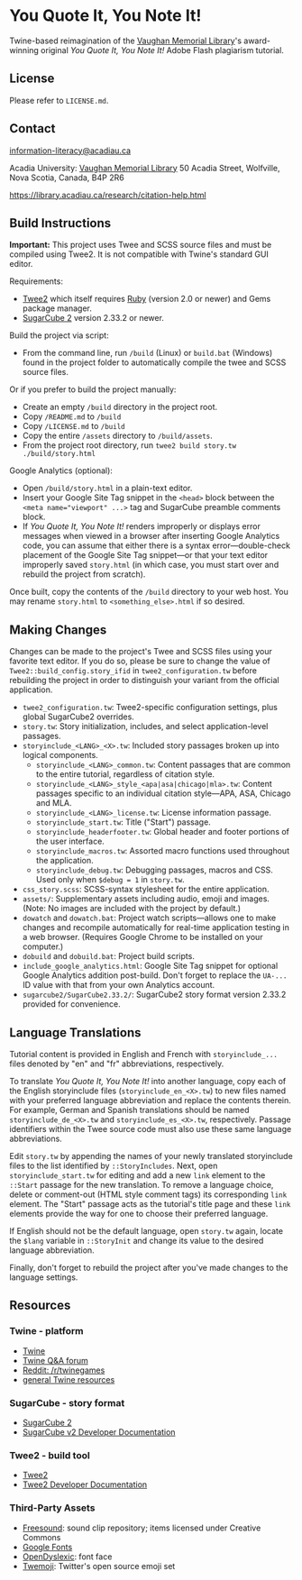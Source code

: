 # You Quote It, You Note It!

Twine-based reimagination of the [Vaughan Memorial Library](https://library.acadiau.ca)'s award-winning original _You Quote It, You Note It!_ Adobe Flash plagiarism tutorial.

## License

Please refer to ``LICENSE.md``.

## Contact

[information-literacy@acadiau.ca](mailto:information-literacy@acadiau.ca)

Acadia University: [Vaughan Memorial Library](https://library.acadiau.ca)
50 Acadia Street, Wolfville, Nova Scotia, Canada, B4P 2R6

<https://library.acadiau.ca/research/citation-help.html>

## Build Instructions

**Important:** This project uses Twee and SCSS source files and must be compiled using Twee2. It is not compatible with Twine's standard GUI editor.

Requirements:

- [Twee2](https://dan-q.github.io/twee2/) which itself requires [Ruby](https://www.ruby-lang.org/) (version 2.0 or newer) and Gems package manager.
- [SugarCube 2](https://www.motoslave.net/sugarcube/2/) version 2.33.2 or newer.

Build the project via script:

- From the command line, run ``/build`` (Linux) or ``build.bat`` (Windows) found in the project folder to automatically compile the twee and SCSS source files.

Or if you prefer to build the project manually:

- Create an empty ``/build`` directory in the project root.
- Copy ``/README.md`` to ``/build``
- Copy ``/LICENSE.md`` to ``/build``
- Copy the entire ``/assets`` directory to ``/build/assets``.
- From the project root directory, run ``twee2 build story.tw ./build/story.html``

Google Analytics (optional):

- Open ``/build/story.html`` in a plain-text editor.
- Insert your Google Site Tag snippet in the ``<head>`` block between the ``<meta name="viewport" ...>`` tag and SugarCube preamble comments block.
- If _You Quote It, You Note It!_ renders improperly or displays error messages when viewed in a browser after inserting Google Analytics code, you can assume that either there is a syntax error—double-check placement of the Google Site Tag snippet—or that your text editor improperly saved ``story.html`` (in which case, you must start over and rebuild the project from scratch).

Once built, copy the contents of the ``/build`` directory to your web host. You may rename ``story.html`` to ``<something_else>.html`` if so desired.

## Making Changes

Changes can be made to the project's Twee and SCSS files using your favorite text editor. If you do so, please be sure to change the value of ``Twee2::build_config.story_ifid`` in ``twee2_configuration.tw`` before rebuilding the project in order to distinguish your variant from the official application.

- ``twee2_configuration.tw``: Twee2-specific configuration settings, plus global SugarCube2 overrides.
- ``story.tw``: Story initialization, includes, and select application-level passages.
- ``storyinclude_<LANG>_<X>.tw``: Included story passages broken up into logical components.
  - ``storyinclude_<LANG>_common.tw``: Content passages that are common to the entire tutorial, regardless of citation style.
  - ``storyinclude_<LANG>_style_<apa|asa|chicago|mla>.tw``: Content passages specific to an individual citation style—APA, ASA, Chicago and MLA.
  - ``storyinclude_<LANG>_license.tw``: License information passage.
  - ``storyinclude_start.tw``: Title ("Start") passage.
  - ``storyinclude_headerfooter.tw``: Global header and footer portions of the user interface.
  - ``storyinclude_macros.tw``: Assorted macro functions used throughout the application.
  - ``storyinclude_debug.tw``: Debugging passages, macros and CSS. Used only when ``$debug = 1`` in ``story.tw``.
- ``css_story.scss``: SCSS-syntax stylesheet for the entire application.
- ``assets/``: Supplementary assets including audio, emoji and images. (Note: No images are included with the project by default.)
- ``dowatch`` and ``dowatch.bat``: Project watch scripts—allows one to make changes and recompile automatically for real-time application testing in a web browser. (Requires Google Chrome to be installed on your computer.)
- ``dobuild`` and ``dobuild.bat``: Project build scripts.
- ``include_google_analytics.html``: Google Site Tag snippet for optional Google Analytics addition post-build. Don't forget to replace the ``UA-...`` ID value with that from your own Analytics account.
- ``sugarcube2/SugarCube2.33.2/``: SugarCube2 story format version 2.33.2 provided for convenience.

## Language Translations

Tutorial content is provided in English and French with ``storyinclude_...`` files denoted by "en" and "fr" abbreviations, respectively.

To translate _You Quote It, You Note It!_ into another language, copy each of the English storyinclude files (``storyinclude_en_<X>.tw``) to new files named with your preferred language abbreviation and replace the contents therein. For example, German and Spanish translations should be named ``storyinclude_de_<X>.tw`` and ``storyinclude_es_<X>.tw``, respectively. Passage identifiers within the Twee source code must also use these same language abbreviations.

Edit ``story.tw`` by appending the names of your newly translated storyinclude files to the list identified by ``::StoryIncludes``. Next, open ``storyinclude_start.tw`` for editing and add a new ``link`` element to the ``::Start`` passage for the new translation. To remove a language choice, delete or comment-out (HTML style comment tags) its corresponding ``link`` element. The "Start" passage acts as the tutorial's title page and these ``link`` elements provide the way for one to choose their preferred language.

If English should not be the default language, open ``story.tw`` again, locate the ``$lang`` variable in ``::StoryInit`` and change its value to the desired language abbreviation.

Finally, don't forget to rebuild the project after you've made changes to the language settings.

## Resources

### Twine - platform

- [Twine](https://twinery.org/)
- [Twine Q&A forum](https://twinery.org/questions/)
- [Reddit: /r/twinegames](https://www.reddit.com/r/twinegames/)
- [general Twine resources](https://github.com/ChapelR/twine-resources)

### SugarCube - story format

- [SugarCube 2](https://www.motoslave.net/sugarcube/2/)
- [SugarCube v2 Developer Documentation](https://www.motoslave.net/sugarcube/2/docs/)

### Twee2 - build tool

- [Twee2](https://dan-q.github.io/twee2/)
- [Twee2 Developer Documentation](https://dan-q.github.io/twee2/documentation.html)

### Third-Party Assets

- [Freesound](https://freesound.org/): sound clip repository; items licensed under Creative Commons  
- [Google Fonts](https://fonts.google.com/)
- [OpenDyslexic](https://opendyslexic.org/): font face
- [Twemoji](https://twemoji.twitter.com/): Twitter's open source emoji set
